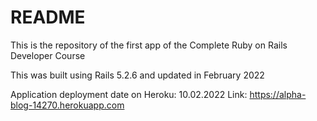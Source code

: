 # README
This is the repository of the first app of the Complete Ruby on Rails Developer Course

This was built using Rails 5.2.6 and updated in February 2022

Application deployment date on Heroku: 10.02.2022
Link: https://alpha-blog-14270.herokuapp.com